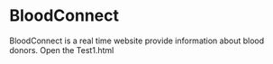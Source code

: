 # BloodConnect
BloodConnect is a real time website provide information about blood donors.
Open the Test1.html
